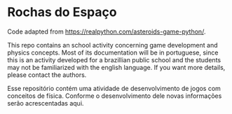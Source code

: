 # Rochas do Espaço
Code adapted from https://realpython.com/asteroids-game-python/.

This repo contains an school activity concerning game development and physics concepts. Most of its documentation will be in portuguese, since this is an activity developed for a brazillian public school and the students may not be familiarized with the english language. If you want more details, please contact the authors.

Esse repositório contém uma atividade de desenvolvimento de jogos com conceitos de física. Conforme o desenvolvimento dele novas informações serão acrescentadas aqui.

